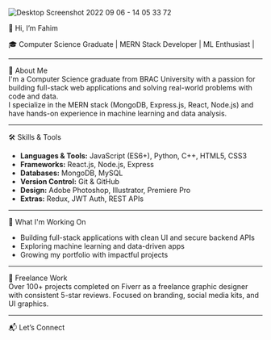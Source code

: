 ![Desktop Screenshot 2022 09 06 - 14 05 33 72](https://github.com/user-attachments/assets/7a003f67-a3ae-4e89-bba9-41bab2975011)

👋 Hi, I’m Fahim

🎓 Computer Science Graduate | MERN Stack Developer | ML Enthusiast |

---

🌟 About Me  
I'm a Computer Science graduate from BRAC University with a passion for building full-stack web applications and solving real-world problems with code and data.  
I specialize in the MERN stack (MongoDB, Express.js, React, Node.js) and have hands-on experience in machine learning and data analysis.

---

🛠 Skills & Tools  
- **Languages & Tools:** JavaScript (ES6+), Python, C++, HTML5, CSS3  
- **Frameworks:** React.js, Node.js, Express  
- **Databases:** MongoDB, MySQL  
- **Version Control:** Git & GitHub  
- **Design:** Adobe Photoshop, Illustrator, Premiere Pro  
- **Extras:** Redux, JWT Auth, REST APIs

---

🚀 What I'm Working On  
- Building full-stack applications with clean UI and secure backend APIs  
- Exploring machine learning and data-driven apps  
- Growing my portfolio with impactful projects

---

🎨 Freelance Work  
Over 100+ projects completed on Fiverr as a freelance graphic designer with consistent 5-star reviews. Focused on branding, social media kits, and UI graphics.

---

📬 Let’s Connect   

<!---
MdFahim85/MdFahim85 is a ✨ special ✨ repository because its `README.md` (this file) appears on your GitHub profile.
You can click the Preview link to take a look at your changes.
--->
